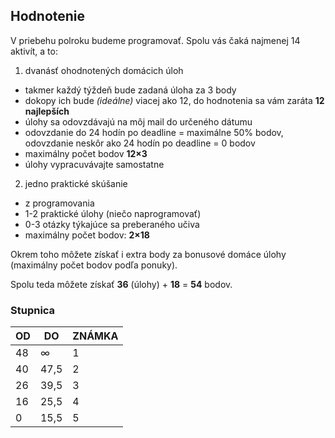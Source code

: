 ## Hodnotenie

V priebehu polroku budeme programovať. Spolu vás čaká najmenej 14 aktivít, a to:

1. dvanásť ohodnotených domácich úloh
  * takmer každý týždeň bude zadaná úloha za 3 body
  * dokopy ich bude *(ideálne)* viacej ako 12, do hodnotenia sa vám zaráta **12 najlepších**
  * úlohy sa odovzdávajú na môj mail do určeného dátumu
  * odovzdanie do 24 hodín po deadline = maximálne 50% bodov, odovzdanie neskôr ako 24 hodín po deadline = 0 bodov
  * maximálny počet bodov **12×3**
  * úlohy vypracuvávajte samostatne
2. jedno praktické skúšanie
  * z programovania
  * 1-2 praktické úlohy (niečo naprogramovať)
  * 0-3 otázky týkajúce sa preberaného učiva
  * maximálny počet bodov: **2×18**

Okrem toho môžete získať i extra body za bonusové domáce úlohy (maximálny počet bodov podľa ponuky).

Spolu teda môžete získať **36** (úlohy) + **18** = **54** bodov.

### Stupnica

| OD | DO |	ZNÁMKA |
|----|----|--------|
| 48 | ∞ | 1 |
| 40 | 47,5 |	2 |
| 26 | 39,5 |	3 |
| 16 | 25,5 | 4 |
| 0 | 15,5 | 5 |